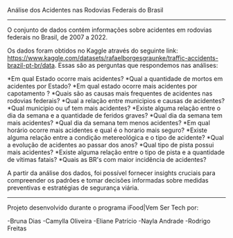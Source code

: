 Análise dos Acidentes nas Rodovias Federais do Brasil  


-------------------------------
O conjunto de dados contém informações sobre acidentes em rodovias federais no Brasil, de 2007 a 2022.

Os dados foram obtidos no Kaggle através do seguinte link: https://www.kaggle.com/datasets/rafaelborgesgraunke/traffic-accidents-brazil-pt-br/data.
Essas são as perguntas que respondemos nas análises:

*Em qual Estado ocorre mais acidentes?
*Qual a quantidade de mortos em acidentes por Estado?
*Em qual estado ocorre mais acidentes por capotamento ?
*Quais são as causas mais frequentes de acidentes nas rodovias federais?
*Qual a relação entre municipios e causas de acidentes?
*Qual municipio ou uf tem mais acidentes?
*Existe alguma relação entre o dia da semana e a quantidade de feridos graves?
*Qual dia da semana tem mais acidentes?
*Qual dia da semana tem menos acidentes?
*Em qual horário ocorre mais acidentes e qual é o horario mais seguro?
*Existe alguma relação entre a condição metereológica e o tipo de acidente?
*Qual a evolução de acidentes ao passar dos anos?
*Qual tipo de pista possui mais acidentes?
*Existe alguma relação entre o tipo de pista e a quantidade de vítimas fatais?
*Quais as BR's com maior incidência de acidentes?

A partir da análise dos dados, foi possível fornecer insights cruciais para compreender os padrões e tomar decisões informadas sobre medidas preventivas e estratégias de segurança viária.

-------------------------------

Projeto desenvolvido durante o programa iFood|Vem Ser Tech por:

-Bruna Dias
-Camylla Oliveira
-Eliane Patrício
-Nayla Andrade
-Rodrigo Freitas
